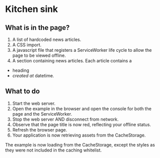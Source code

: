 Kitchen sink
============

## What is in the page?
1. A list of hardcoded news articles.
2. A CSS import.
3. A javascript file that registers a ServiceWorker life cycle to allow the page to be viewed
offline.
4. A section containing news articles. Each article contains a
 * heading
 * *created at* datetime.

## What to do
1. Start the web server.
2. Open the example in the browser and open the console for both the page and the ServiceWorker.
3. Stop the web server AND disconnect from network.
4. Observe that the page title is now red, reflecting your offline status.
5. Refresh the browser page.
6. Your application is now retrieving assets from the CacheStorage.

The example is now loading from the CacheStorage, except the styles as they were not included in
the caching whitelist.
